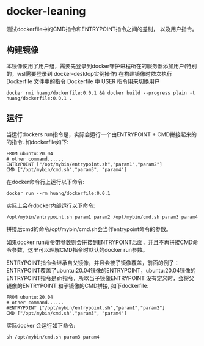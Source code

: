 # docker-leaning
测试dockerfile中的CMD指令和ENTRYPOINT指令之间的差别， 以及用户指令。

## 构建镜像
本镜像使用了用户组，需要先登录到docker守护进程所在的服务器添加用户(特别的，wsl需要登录到 docker-desktop实例操作)
在构建镜像时依次执行 Dockerfile 文件中的指令 Dockerfile 中 USER 指令用来切换用户
```shell
docker rmi huang/dockerfile:0.0.1 && docker build --progress plain -t huang/dockerfile:0.0.1 .
```

## 运行
当运行dockers run指令是，实际会运行一个由ENTRYPOINT + CMD拼接起来的的指令.
如dockerfile如下:
```shell
FROM ubuntu:20.04
# other command......
ENTRYPOINT ["/opt/mybin/entrypoint.sh","param1","param2"] 
CMD ["/opt/mybin/cmd.sh","param3", "param4"]
```
在docker命令行上运行以下命令:
```shell
docker run --rm huang/dockerfile:0.0.1
```
实际上会在docker内部运行以下命令:
```shell
/opt/mybin/entrypoint.sh param1 param2 /opt/mybin/cmd.sh param3 param4
```
拼接后cmd的命令/opt/mybin/cmd.sh会当作entrypoint命令的参数。

如果docker run命令带参数则会拼接到ENTRYPOINT后面，并且不再拼接CMD命令参数，这里可以理解CMD指令时默认的docker run参数。

ENTRYPOINT指令会继承自父镜像，并且会被子镜像覆盖，前面的例子：ENTRYPOINT覆盖了ubuntu:20.04镜像的ENTRYPOINT，ubuntu:20.04镜像的ENTRYPOINT指令是sh指令，所以当子镜像ENTRYPOINT 没有定义时，会将父镜像的ENTRYPOINT 和子镜像的CMD拼接, 如下dockerfile:
```shell
FROM ubuntu:20.04
# other command......
#ENTRYPOINT ["/opt/mybin/entrypoint.sh","param1","param2"] 
CMD ["/opt/mybin/cmd.sh","param3", "param4"]
```
实际docker 会运行如下命令:
```shell
sh /opt/mybin/cmd.sh param3 param4
```